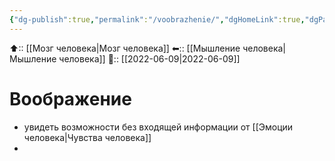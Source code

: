 ```yaml
---
{"dg-publish":true,"permalink":"/voobrazhenie/","dgHomeLink":true,"dgPassFrontmatter":false}
---
```



⬆:: [[Мозг человека|Мозг человека]]
⬅:: [[Мышление человека|Мышление человека]]
📅:: [[2022-06-09|2022-06-09]]

# Воображение
- увидеть возможности без входящей информации от [[Эмоции человека|Чувства человека]]
- 